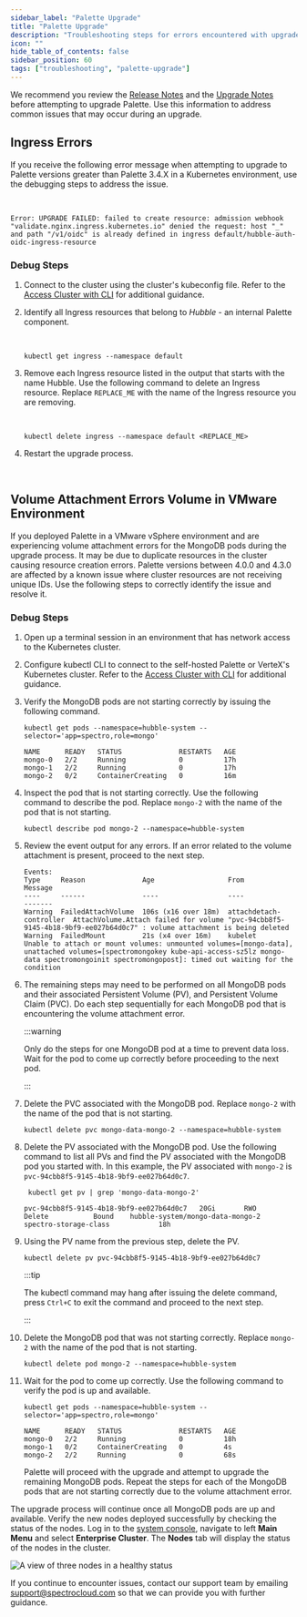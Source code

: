 ```yaml
---
sidebar_label: "Palette Upgrade"
title: "Palette Upgrade"
description: "Troubleshooting steps for errors encountered with upgrade actions."
icon: ""
hide_table_of_contents: false
sidebar_position: 60
tags: ["troubleshooting", "palette-upgrade"]
---
```


We recommend you review the [Release Notes](../release-notes.md) and the
[Upgrade Notes](../enterprise-version/upgrade.md) before attempting to upgrade Palette. Use this information to address
common issues that may occur during an upgrade.

## Ingress Errors

If you receive the following error message when attempting to upgrade to Palette versions greater than Palette 3.4.X in
a Kubernetes environment, use the debugging steps to address the issue.

<br />

```hideClipboard text
Error: UPGRADE FAILED: failed to create resource: admission webhook "validate.nginx.ingress.kubernetes.io" denied the request: host "_" and path "/v1/oidc" is already defined in ingress default/hubble-auth-oidc-ingress-resource
```

### Debug Steps

1. Connect to the cluster using the cluster's kubeconfig file. Refer to the
   [Access Cluster with CLI](../clusters/cluster-management/palette-webctl.md) for additional guidance.

2. Identify all Ingress resources that belong to _Hubble_ - an internal Palette component.

   <br />

   ```shell
   kubectl get ingress --namespace default
   ```

3. Remove each Ingress resource listed in the output that starts with the name Hubble. Use the following command to
   delete an Ingress resource. Replace `REPLACE_ME` with the name of the Ingress resource you are removing.

   <br />

   ```shell
   kubectl delete ingress --namespace default <REPLACE_ME>
   ```

4. Restart the upgrade process.

<br />

## Volume Attachment Errors Volume in VMware Environment

If you deployed Palette in a VMware vSphere environment and are experiencing volume attachment errors for the MongoDB
pods during the upgrade process. It may be due to duplicate resources in the cluster causing resource creation errors.
Palette versions between 4.0.0 and 4.3.0 are affected by a known issue where cluster resources are not receiving unique
IDs. Use the following steps to correctly identify the issue and resolve it.

### Debug Steps

1. Open up a terminal session in an environment that has network access to the Kubernetes cluster.

2. Configure kubectl CLI to connect to the self-hosted Palette or VerteX's Kubernetes cluster. Refer to the
   [Access Cluster with CLI](../clusters/cluster-management/palette-webctl.md) for additional guidance.

3. Verify the MongoDB pods are not starting correctly by issuing the following command.

   ```shell
   kubectl get pods --namespace=hubble-system --selector='app=spectro,role=mongo'
   ```

   ```shell {4} hideClipboard
   NAME      READY   STATUS              RESTARTS   AGE
   mongo-0   2/2     Running             0          17h
   mongo-1   2/2     Running             0          17h
   mongo-2   0/2     ContainerCreating   0          16m
   ```

4. Inspect the pod that is not starting correctly. Use the following command to describe the pod. Replace `mongo-2` with
   the name of the pod that is not starting.

   ```shell
   kubectl describe pod mongo-2 --namespace=hubble-system
   ```

5. Review the event output for any errors. If an error related to the volume attachment is present, proceed to the next
   step.

   ```shell hideClipboard
   Events:
   Type     Reason              Age                  From                     Message
   ----     ------              ----                 ----                     -------
   Warning  FailedAttachVolume  106s (x16 over 18m)  attachdetach-controller  AttachVolume.Attach failed for volume "pvc-94cbb8f5-9145-4b18-9bf9-ee027b64d0c7" : volume attachment is being deleted
   Warning  FailedMount         21s (x4 over 16m)    kubelet                  Unable to attach or mount volumes: unmounted volumes=[mongo-data], unattached volumes=[spectromongokey kube-api-access-sz5lz mongo-data spectromongoinit spectromongopost]: timed out waiting for the condition
   ```

6. The remaining steps may need to be performed on all MongoDB pods and their associated Persistent Volume (PV), and
   Persistent Volume Claim (PVC). Do each step sequentially for each MongoDB pod that is encountering the volume
   attachment error.

   :::warning

   Only do the steps for one MongoDB pod at a time to prevent data loss. Wait for the pod to come up correctly before
   proceeding to the next pod.

   :::

7. Delete the PVC associated with the MongoDB pod. Replace `mongo-2` with the name of the pod that is not starting.

   ```shell
   kubectl delete pvc mongo-data-mongo-2 --namespace=hubble-system
   ```

8. Delete the PV associated with the MongoDB pod. Use the following command to list all PVs and find the PV associated
   with the MongoDB pod you started with. In this example, the PV associated with `mongo-2` is
   `pvc-94cbb8f5-9145-4b18-9bf9-ee027b64d0c7`.

   ```shell
    kubectl get pv | grep 'mongo-data-mongo-2'
   ```

   ```shell hideClipboard
   pvc-94cbb8f5-9145-4b18-9bf9-ee027b64d0c7   20Gi       RWO            Delete           Bound    hubble-system/mongo-data-mongo-2   spectro-storage-class            18h
   ```

9. Using the PV name from the previous step, delete the PV.

   ```shell
   kubectl delete pv pvc-94cbb8f5-9145-4b18-9bf9-ee027b64d0c7
   ```

   :::tip

   The kubectl command may hang after issuing the delete command, press `Ctrl+C` to exit the command and proceed to the
   next step.

   :::

10. Delete the MongoDB pod that was not starting correctly. Replace `mongo-2` with the name of the pod that is not
    starting.

    ```shell
    kubectl delete pod mongo-2 --namespace=hubble-system
    ```

11. Wait for the pod to come up correctly. Use the following command to verify the pod is up and available.

    ```shell
    kubectl get pods --namespace=hubble-system --selector='app=spectro,role=mongo'
    ```

    ```shell {4} hideClipboard
    NAME      READY   STATUS              RESTARTS   AGE
    mongo-0   2/2     Running             0          18h
    mongo-1   0/2     ContainerCreating   0          4s
    mongo-2   2/2     Running             0          68s
    ```

    Palette will proceed with the upgrade and attempt to upgrade the remaining MongoDB pods. Repeat the steps for each
    of the MongoDB pods that are not starting correctly due to the volume attachment error.

The upgrade process will continue once all MongoDB pods are up and available. Verify the new nodes deployed successfully
by checking the status of the nodes. Log in to the
[system console](../enterprise-version/system-management/system-management.md#access-the-system-console), navigate to
left **Main Menu** and select **Enterprise Cluster**. The **Nodes** tab will display the status of the nodes in the
cluster.

![A view of three nodes in a healthy status](/troubleshootig_palette-upgrade_nodes-healthy.webp)

If you continue to encounter issues, contact our support team by emailing
[support@spectrocloud.com](mailto:support@spectrocloud.com) so that we can provide you with further guidance.
